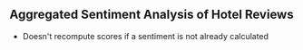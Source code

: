 ## Aggregated Sentiment Analysis of Hotel Reviews
- Doesn't recompute scores if a sentiment is not already calculated
